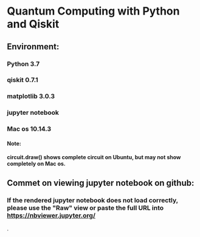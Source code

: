 # Quantum Computing with Python and Qiskit
## Environment:
###     Python 3.7
###     qiskit 0.7.1
###     matplotlib 3.0.3
###     jupyter notebook
###     Mac os 10.14.3 
#### Note:
####    circuit.draw() shows complete circuit on Ubuntu, but may not show completely on Mac os. 

## Commet on viewing jupyter notebook on github:
### If the rendered jupyter notebook does not load correctly, please use the "Raw" view or paste the full URL into https://nbviewer.jupyter.org/ 
.
